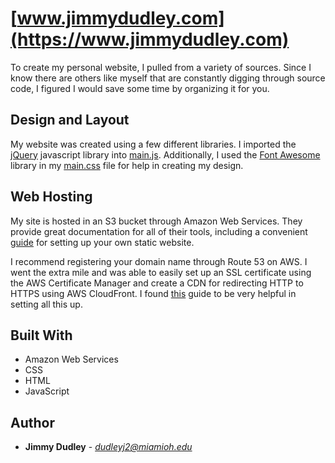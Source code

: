# [www.jimmydudley.com](https://www.jimmydudley.com)

To create my personal website, I pulled from a variety of sources.  Since I know there are others like myself that are constantly digging through source code, I figured I would save some time by organizing it for you.

## Design and Layout

My website was created using a few different libraries.  I imported the [jQuery](https://jquery.com/) javascript library into [main.js](https://github.com/dudleyj2/jimmydudley.com/blob/master/jimmydudley.com_V2/js/main.js).  Additionally, I used the [Font Awesome](http://fontawesome.io) library in my [main.css](https://github.com/dudleyj2/jimmydudley.com/blob/master/css/main.css) file for help in creating my design.

## Web Hosting

My site is hosted in an S3 bucket through Amazon Web Services.  They provide great documentation for all of their tools, including a convenient [guide](https://docs.aws.amazon.com/AmazonS3/latest/dev/website-hosting-custom-domain-walkthrough.html#root-domain-walkthrough-before-you-begin) for setting up your own static website.

I recommend registering your domain name through Route 53 on AWS.  I went the extra mile and was able to easily set up an SSL certificate using the AWS Certificate Manager and create a CDN for redirecting HTTP to HTTPS using AWS CloudFront.  I found [this](https://www.josephecombs.com/2018/03/05/how-to-make-an-AWS-S3-static-website-with-ssl) guide to be very helpful in setting all this up.

## Built With

* Amazon Web Services
* CSS
* HTML
* JavaScript

## Author

* **Jimmy Dudley** - *dudleyj2@miamioh.edu*